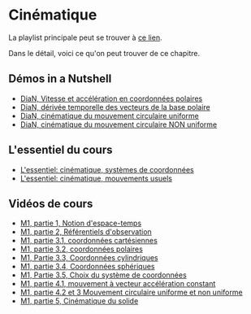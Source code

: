 # Cinématique

La playlist principale peut se trouver à [ce lien](https://youtube.com/playlist?list=PLEABsk5Xlyk7jrWxupPxHJ2AwC3GvlfSk).

Dans le détail, voici ce qu'on peut trouver de ce chapitre.

## Démos in a Nutshell

* [DiaN, Vitesse et accélération en coordonnées polaires](https://youtu.be/DZOqlgy4gU8)
* [DiaN, dérivée temporelle des vecteurs de la base polaire](https://youtu.be/ww9DGJC0-k0)
* [DiaN, cinématique du mouvement circulaire uniforme](https://youtu.be/RrdupdG3EE8)
* [DiaN, cinématique du mouvement circulaire NON uniforme](https://youtu.be/4xjNg41hUIk)

## L'essentiel du cours

* [L'essentiel: cinématique, systèmes de coordonnées](https://youtu.be/II58_TbS9Rc)
* [L'essentiel: cinématique, mouvements usuels](https://youtu.be/ff1LIsekmg8)

## Vidéos de cours

* [M1, partie 1, Notion d'espace-temps](https://youtu.be/CqFj4KW17GI)
* [M1, partie 2, Référentiels d'observation](https://youtu.be/07g1wnFqYbQ)
* [M1, partie 3.1, coordonnées cartésiennes](https://youtu.be/6niaDxZ5PfA)
* [M1, partie 3.2, coordonnées polaires](https://youtu.be/xhK788U3P20)
* [M1, Partie 3.3, Coordonnées cylindriques](https://youtu.be/CmNHB9-P_lY)
* [M1, partie 3.4, Coordonnées sphériques](https://youtu.be/aFHRSYoBnMM)
* [M1, Partie 3.5, Choix du système de coordonnées](https://youtu.be/L882Jur7o0s)
* [M1, partie 4.1, mouvement à vecteur accélération constant](https://youtu.be/1RZV-WzR6FY)
* [M1, partie 4.2 et 3 Mouvement circulaire uniforme et non uniforme](https://youtu.be/ZoEIOszuqNw)
* [M1, partie 5, Cinématique du solide](https://youtu.be/d-En8n5mVz8)


